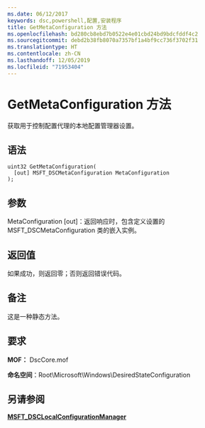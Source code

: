 ```yaml
---
ms.date: 06/12/2017
keywords: dsc,powershell,配置,安装程序
title: GetMetaConfiguration 方法
ms.openlocfilehash: bd280cb8ebd7b0522e4e01cbd24bd9bdcfddf4c2
ms.sourcegitcommit: debd2b38fb8070a7357bf1a4bf9cc736f3702f31
ms.translationtype: HT
ms.contentlocale: zh-CN
ms.lasthandoff: 12/05/2019
ms.locfileid: "71953404"
---
```

# <a name="getmetaconfiguration-method"></a>GetMetaConfiguration 方法

获取用于控制配置代理的本地配置管理器设置。

## <a name="syntax"></a>语法

```mof
uint32 GetMetaConfiguration(
  [out] MSFT_DSCMetaConfiguration MetaConfiguration
);
```

## <a name="parameters"></a>参数

MetaConfiguration  \[out\]：返回响应时，包含定义设置的 MSFT_DSCMetaConfiguration  类的嵌入实例。

## <a name="return-value"></a>返回值

如果成功，则返回零；否则返回错误代码。

## <a name="remarks"></a>备注

这是一种静态方法。

## <a name="requirements"></a>要求

**MOF：** DscCore.mof

**命名空间**：Root\Microsoft\Windows\DesiredStateConfiguration

## <a name="see-also"></a>另请参阅

[**MSFT_DSCLocalConfigurationManager**](msft-dsclocalconfigurationmanager.md)
